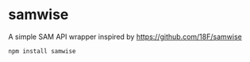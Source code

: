 # samwise

A simple SAM API wrapper inspired by https://github.com/18F/samwise

```npm install samwise```
